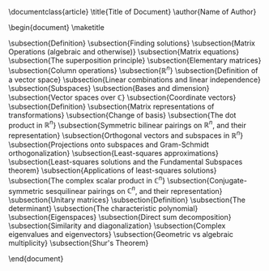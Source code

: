 \documentclass{article}
\title{Title of Document}
\author{Name of Author}

\begin{document}
\maketitle

\subsection{Definition}
\subsection{Finding solutions}
\subsection{Matrix Operations (algebraic and otherwise)}
\subsection{Matrix equations}
\subsection{The superposition principle}
\subsection{Elementary matrices}
\subsection{Column operations}
\subsection{$\mathbb R^n$}
\subsection{Definition of a vector space}
\subsection{Linear combinations and linear independence}
\subsection{Subspaces}
\subsection{Bases and dimension}
\subsection{Vector spaces over $\mathbb C$}
\subsection{Coordinate vectors}
\subsection{Definition}
\subsection{Matrix representations of transformations}
\subsection{Change of basis}
\subsection{The dot product in $\mathbb R^n$}
\subsection{Symmetric bilinear pairings on $\mathbb R^n$, and their representation}
\subsection{Orthogonal vectors and subspaces in $\mathbb R^n$}
\subsection{Projections onto subspaces and Gram-Schmidt orthogonalization}
\subsection{Least-squares approximations}
\subsection{Least-squares solutions and the Fundamental Subspaces theorem}
\subsection{Applications of least-squares solutions}
\subsection{The complex scalar product in $\mathbb C^n$}
\subsection{Conjugate-symmetric sesquilinear pairings on $\mathbb C^n$, and their representation}
\subsection{Unitary matrices}
\subsection{Definition}
\subsection{The determinant}
\subsection{The characteristic polynomial}
\subsection{Eigenspaces}
\subsection{Direct sum decomposition}
\subsection{Similarity and diagonalization}
\subsection{Complex eigenvalues and eigenvectors}
\subsection{Geometric vs algebraic multiplicity}
\subsection{Shur's Theorem}


\end{document}
